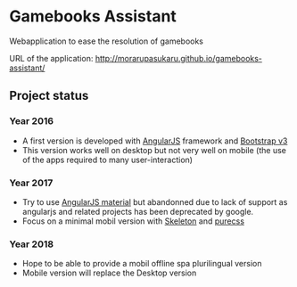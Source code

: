 # Gamebooks Assistant

Webapplication to ease the resolution of gamebooks

URL of the application: http://morarupasukaru.github.io/gamebooks-assistant/

## Project status

### Year 2016
* A first version is developed with [AngularJS](https://angularjs.org/) framework and [Bootstrap v3](https://getbootstrap.com/docs/3.3/)
* This version works well on desktop but not very well on mobile (the use of the apps required to many user-interaction)

### Year 2017
* Try to use [AngularJS material](https://material.angularjs.org/latest/) but abandonned due to lack of support as angularjs and related projects has been deprecated by google.
* Focus on a minimal mobil version with [Skeleton](http://getskeleton.com/) and [purecss](https://purecss.io/)

### Year 2018
* Hope to be able to provide a mobil offline spa plurilingual version
* Mobile version will replace the Desktop version
